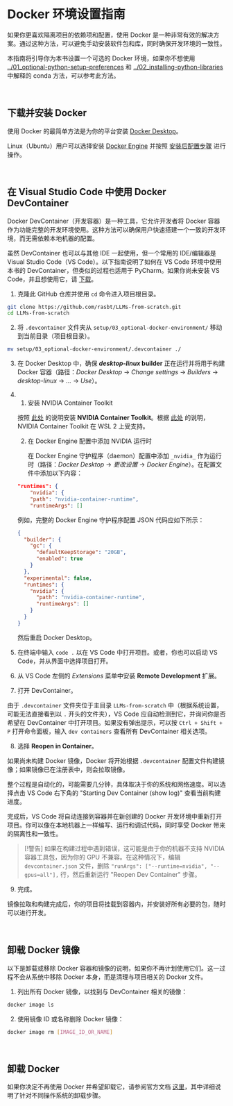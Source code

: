 # Docker 环境设置指南

如果你更喜欢隔离项目的依赖项和配置，使用 Docker 是一种非常有效的解决方案。通过这种方法，可以避免手动安装软件包和库，同时确保开发环境的一致性。

本指南将引导你为本书设置一个可选的 Docker 环境，如果你不想使用 [../01_optional-python-setup-preferences](../01_optional-python-setup-preferences) 和 [../02_installing-python-libraries](../02_installing-python-libraries) 中解释的 conda 方法，可以参考此方法。

<br>

## 下载并安装 Docker

使用 Docker 的最简单方法是为你的平台安装 [Docker Desktop](https://docs.docker.com/desktop/)。

Linux（Ubuntu）用户可以选择安装 [Docker Engine](https://docs.docker.com/engine/install/ubuntu/) 并按照 [安装后配置步骤](https://docs.docker.com/engine/install/linux-postinstall/) 进行操作。

<br>

## 在 Visual Studio Code 中使用 Docker DevContainer

Docker DevContainer（开发容器）是一种工具，它允许开发者将 Docker 容器作为功能完整的开发环境使用。这种方法可以确保用户快速搭建一个一致的开发环境，而无需依赖本地机器的配置。

虽然 DevContainer 也可以与其他 IDE 一起使用，但一个常用的 IDE/编辑器是 Visual Studio Code（VS Code）。以下指南说明了如何在 VS Code 环境中使用本书的 DevContainer，但类似的过程也适用于 PyCharm。如果你尚未安装 VS Code，并且想使用它，请 [下载](https://code.visualstudio.com/download)。

1. 克隆此 GitHub 仓库并使用 `cd` 命令进入项目根目录。

```bash
git clone https://github.com/rasbt/LLMs-from-scratch.git
cd LLMs-from-scratch
```

2. 将 `.devcontainer` 文件夹从 `setup/03_optional-docker-environment/` 移动到当前目录（项目根目录）。

```bash
mv setup/03_optional-docker-environment/.devcontainer ./
```

3. 在 Docker Desktop 中，确保 **_desktop-linux_ builder** 正在运行并将用于构建 Docker 容器（路径：_Docker Desktop_ -> _Change settings_ -> _Builders_ -> _desktop-linux_ -> _..._ -> _Use_）。

4. 
   1. 安装 NVIDIA Container Toolkit

    按照 [此处](https://docs.nvidia.com/datacenter/cloud-native/container-toolkit/latest/install-guide.html#installing-with-apt) 的说明安装 **NVIDIA Container Toolkit**。根据 [此处](https://docs.nvidia.com/cuda/wsl-user-guide/index.html#nvidia-compute-software-support-on-wsl-2) 的说明，NVIDIA Container Toolkit 在 WSL 2 上受支持。

    2. 在 Docker Engine 配置中添加 NVIDIA 运行时

        在 Docker Engine 守护程序（daemon）配置中添加 `_nvidia_` 作为运行时（路径：_Docker Desktop_ -> _更改设置_ -> _Docker Engine_）。在配置文件中添加以下内容：

    ```json
    "runtimes": {
        "nvidia": {
        "path": "nvidia-container-runtime",
        "runtimeArgs": []
    ```

    例如，完整的 Docker Engine 守护程序配置 JSON 代码应如下所示：

    ```json
    {
      "builder": {
        "gc": {
          "defaultKeepStorage": "20GB",
          "enabled": true
        }
      },
      "experimental": false,
      "runtimes": {
        "nvidia": {
          "path": "nvidia-container-runtime",
          "runtimeArgs": []
        }
      }
    }
    ```

    然后重启 Docker Desktop。


5. 在终端中输入 `code .` 以在 VS Code 中打开项目。或者，你也可以启动 VS Code，并从界面中选择项目打开。

6. 从 VS Code 左侧的 _Extensions_ 菜单中安装 **Remote Development** 扩展。

7. 打开 DevContainer。

由于 `.devcontainer` 文件夹位于主目录 `LLMs-from-scratch` 中（根据系统设置，可能无法直接看到以 `.` 开头的文件夹），VS Code 应自动检测到它，并询问你是否希望在 DevContainer 中打开项目。如果没有弹出提示，可以按 `Ctrl + Shift + P` 打开命令面板，输入 `dev containers` 查看所有 DevContainer 相关选项。

8. 选择 **Reopen in Container**。

如果尚未构建 Docker 镜像，Docker 将开始根据 `.devcontainer` 配置文件构建镜像；如果镜像已在注册表中，则会拉取镜像。

整个过程是自动化的，可能需要几分钟，具体取决于你的系统和网络速度。可以选择点击 VS Code 右下角的 "Starting Dev Container (show log)" 查看当前构建进度。

完成后，VS Code 将自动连接到容器并在新创建的 Docker 开发环境中重新打开项目。你可以像在本地机器上一样编写、运行和调试代码，同时享受 Docker 带来的隔离性和一致性。

> [!警告]
> 如果在构建过程中遇到错误，这可能是由于你的机器不支持 NVIDIA 容器工具包，因为你的 GPU 不兼容。在这种情况下，编辑 `devcontainer.json` 文件，删除 `"runArgs": ["--runtime=nvidia", "--gpus=all"],` 行，然后重新运行 "Reopen Dev Container" 步骤。

9. 完成。

镜像拉取和构建完成后，你的项目将挂载到容器内，并安装好所有必要的包，随时可以进行开发。

<br>

## 卸载 Docker 镜像

以下是卸载或移除 Docker 容器和镜像的说明，如果你不再计划使用它们。这一过程不会从系统中移除 Docker 本身，而是清理与项目相关的 Docker 文件。

1. 列出所有 Docker 镜像，以找到与 DevContainer 相关的镜像：
```bash
docker image ls
```

2. 使用镜像 ID 或名称删除 Docker 镜像：

```bash
docker image rm [IMAGE_ID_OR_NAME]
```

<br>

## 卸载 Docker

如果你决定不再使用 Docker 并希望卸载它，请参阅官方文档 [这里](https://docs.docker.com/desktop/uninstall/)，其中详细说明了针对不同操作系统的卸载步骤。
